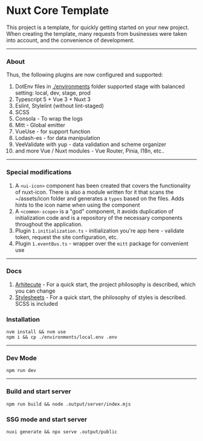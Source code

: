 # Nuxt Core Template

This project is a template, for quickly getting started on your new project.
When creating the template, many requests from businesses were taken into account, and the convenience of development.

---
### About

Thus, the following plugins are now configured and supported:
1. DotEnv files in [./environments]() folder supported stage with balanced setting: local, dev, stage, prod
2. Typescript 5 + Vue 3 + Nuxt 3
3. Eslint, Stylelint (without lint-staged)
4. SCSS
5. Consola - To wrap the logs
6. Mitt - Global emitter
7. VueUse - for support function
8. Lodash-es - for data manipulation
9. VeeValidate with yup - data validation and scheme organizer
10. and more Vue / Nuxt modules - Vue Router, Pinia, I18n, etc..

---
### Special modifications
1. A `<ui-icon>` component has been created that covers the functionality of nuxt-icon. There is also a module written for it that scans the ~/assets/icon folder and generates a `types` based on the files. Adds hints to the icon name when using the component
2. A `<common-scope>` is a "god" component, it avoids duplication of initialization code and is a repository of the necessary components throughout the application.
3. Plugin `1.initialization.ts` - initialization you're app here - validate token, request the site configuration, etc.
4. Plugin `1.eventBus.ts` - wrapper over the `mitt` package for convenient use

---
### Docs
1. [Arhitecute](docs/arhitecute.md) - For a quick start, the project philosophy is described, which you can change
2. [Stylesheets](assets/stylesheets/README.md) - For a quick start, the philosophy of styles is described. SCSS is included

### Installation

```shell
nvm install && nvm use
npm i && cp ./environments/local.env .env
```

---

### Dev Mode
```shell
npm run dev
```

---

### Build and start server
```shell
npm run build && node .output/server/index.mjs 
```

### SSG mode and start server
```shell
nuxi generate && npx serve .output/public
```

